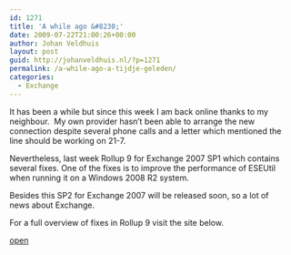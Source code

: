 ```yaml
---
id: 1271
title: 'A while ago &#8230;'
date: 2009-07-22T21:00:26+00:00
author: Johan Veldhuis
layout: post
guid: http://johanveldhuis.nl/?p=1271
permalink: /a-while-ago-a-tijdje-geleden/
categories:
  - Exchange
---
```

It has been a while but since this week I am back online thanks to my neighbour.  My own provider hasn&#8217;t been able to arrange the new connection despite several phone calls and a letter which mentioned the line should be working on 21-7.

Nevertheless, last week Rollup 9 for Exchange 2007 SP1 which contains several fixes. One of the fixes is to improve the performance of ESEUtil when running it on a Windows 2008 R2 system.

Besides this SP2 for Exchange 2007 will be released soon, so a lot of news about Exchange.

For a full overview of fixes in Rollup 9 visit the site below.

<a href="http://support.microsoft.com/kb/970162" target="_blank">open</a>
